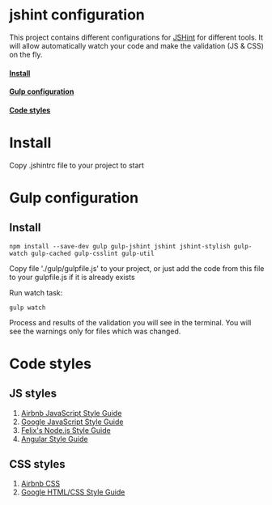 # jshint configuration

This project contains different configurations for 
[JSHint](http://jshint.com/docs/) for different tools. 
It will allow automatically watch your code and make the validation (JS & CSS) on the fly.


#### [Install](#install)
#### [Gulp configuration](#gulp-configuration)
#### [Code styles](#code-styles)


# Install
Copy .jshintrc file to your project to start



# Gulp configuration 

## Install
```
npm install --save-dev gulp gulp-jshint jshint jshint-stylish gulp-watch gulp-cached gulp-csslint gulp-util
```

Copy file './gulp/gulpfile.js' to your project, or just add the 
code from this file to your gulpfile.js if it is already exists

Run watch task:
```
gulp watch
```

Process and results of the validation you will see in the terminal.
You will see the warnings only for files which was changed.



# Code styles
## JS styles
1. [Airbnb JavaScript Style Guide](https://github.com/airbnb/javascript)
2. [Google JavaScript Style Guide](https://google.github.io/styleguide/javascriptguide.xml)
3. [Felix's Node.js Style Guide](http://nodeguide.com/style.html)
4. [Angular Style Guide](https://github.com/johnpapa/angular-styleguide/blob/master/a1/README.md)

## CSS styles
1. [Airbnb CSS](https://github.com/airbnb/css)
2. [Google HTML/CSS Style Guide](https://google.github.io/styleguide/htmlcssguide.xml)
